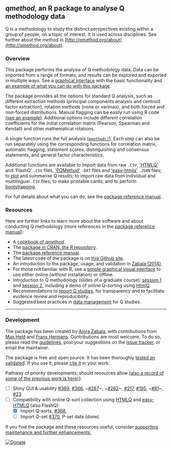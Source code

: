 ## _qmethod_, an R package to analyse Q methodology data

Q is a methodology to study the distinct perspectives existing within a group of people, on a topic of interest.
It is used across disciplines. See further about the method in [http://qmethod.org/about](http://qmethod.org/about). 


### Overview

This package performs the analysis of Q methodology data. Data can be imported from a range of formats, and results can be explored and exported in multiple ways. See a [graphical interface](./GUI) with the basic functionality and [an example of what you can do with this package](./Sample-plot).

The package provides all the options for standard Q analysis, such as different extraction methods (principal components analysis and centroid factor extraction), rotation methods (none or varimax), and both forced and non-forced distributions. Manual flagging can be easily run using R code [(see an example)](./Advanced-analysis#a-modify-any-individual-flag). Additional options include different correlation coefficients for the initial correlation matrix (Pearson, Spearman and Kendall) and other mathematical rotations.

A single function runs the full analysis ([`qmethod()`](https://www.rdocumentation.org/packages/qmethod/versions/1.5.5/topics/qmethod)). Each step can also be run separately using the corresponding functions for correlation matrix, automatic flagging, statement scores, distinguishing and consensus statements, and general factor characteristics.

Additional functions are available to import data from raw `.CSV`, ['HTMLQ'](https://github.com/aproxima/htmlq) and 'FlashQ' `.CSV` files, ['PQMethod'](http://schmolck.org/qmethod/) `.DAT` files and ['easy-htmlq'](https://github.com/shawnbanasick/easy-htmlq) `.JSON` files; to [plot](./plot) and summarise Q results; to import raw data from individual and multilingual `.CSV` files; to make printable cards; and to perform [bootstrapping](https://journals.plos.org/plosone/article?id=10.1371/journal.pone.0148087).

For full details about what you can do, see the [package reference manual](http://cran.r-project.org/web/packages/qmethod/qmethod.pdf).



### Resources

Here are further links to learn more about the software and about conducting Q methodology (more references in the [package reference manual](http://cran.r-project.org/web/packages/qmethod/qmethod.pdf)):

* A [cookbook of _qmethod_](./Cookbook).
* The [package in CRAN, the R repository](http://cran.r-project.org/web/packages/qmethod/index.html).
* The [package reference manual](http://cran.r-project.org/web/packages/qmethod/qmethod.pdf).
* The latest code of the package is on [this Github site](https://github.com/aiorazabala/qmethod).
* An introduction to the package, usage, and validation in [Zabala (2014)](http://journal.r-project.org/archive/2014-2/zabala.pdf).
* For those not familiar with R, see a [simple graphical visual interface](./GUI) to use either online (without installation) or offline.
* Introduction to Q methodology (slides of a graduate course): [session 1](http://aiorazabala.net/learnQ/Qmethod_AZ_slides_S2.pdf) and [session 2](http://aiorazabala.net/learnQ/Qmethod_AZ_slides_S2.pdf), including a demo of online Q-sorting using [HtmlQ](https://github.com/aproxima/htmlq).
* Recommendations to [report Q studies](https://github.com/aiorazabala/qmethod/wiki/Reporting-a-Q-study), for transparency and to facilitate evidence review and reproducibility.
* Suggested best practices in [data management](data-management) for Q studies.


***

### Development

The package has been created by [Aiora Zabala](http://aiorazabala.net), with contributions from [Max Held](http://www.maxheld.de/) and [Frans Hermans](https://www.researchgate.net/profile/Frans-Hermans-3). 
Contributions are most welcome. To do so, please read the [guidelines](./Contribute), post your suggestions on the [issue tracker](https://github.com/aiorazabala/qmethod/issues), or email the maintainer.

The package is free and open source. It has been thoroughly [tested an validated](http://journal.r-project.org/archive/2014-2/zabala.pdf). If you use it, please [cite it](https://cran.r-project.org/web/packages/qmethod/citation.html) in your work.

Pathway of priority developments, should resources allow [(also a record of some of the previous work is here)](https://github.com/aiorazabala/qmethod/issues?q=is%3Aissue)]:

- [ ] Shiny GUI & usability
[#369](https://github.com/aiorazabala/qmethod/issues/369),
[#366](https://github.com/aiorazabala/qmethod/issues/366),
~[#287](https://github.com/aiorazabala/qmethod/issues/287)~, 
~[#262](https://github.com/aiorazabala/qmethod/issues/262)~, 
[#217](https://github.com/aiorazabala/qmethod/issues/217), 
[#195](https://github.com/aiorazabala/qmethod/issues/195), 
~[#81](https://github.com/aiorazabala/qmethod/issues/81)~, 
[#23](https://github.com/aiorazabala/qmethod/issues/23)
- [ ] Compatibility with online Q-sort collection using [HTMLQ](https://github.com/aproxima/htmlq) and [easy-HTMLQ](https://github.com/shawnbanasick/easy-htmlq) (also FlashQ):
  - [X] Import Q-sorts, [#368](https://github.com/aiorazabala/qmethod/issues/368), 
  - [ ] Import Q-set [#370](https://github.com/aiorazabala/qmethod/issues/370), P-set data (done).

If you find the package and these resources useful, consider [supporting maintenance and further enhancements:](https://www.paypal.com/donate?hosted_button_id=GCMM9PTXPHNT8)

[![Donate](https://img.shields.io/badge/Donate-PayPal-green.svg)](https://www.paypal.com/donate?hosted_button_id=GCMM9PTXPHNT8)
